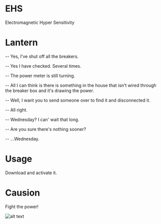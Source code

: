 # EHS

Electromagnetic Hyper Sensitivity

# Lantern

-- Yes, I've shut off all the breakers.

-- Yes I have checked. Several times.

-- The power meter is still turning.

-- All I can think is there is something in the house that isn't wired through the
   breaker box and it's drawing the power.

-- Well, I want you to send someone over to find it and disconnected it.

-- All right.

-- Wednesday? I can' wait that long.

-- Are you sure there's nothing sooner?

-- ...Wednesday.

# Usage

Download and activate it.

# Causion

Fight the power!

![alt text]("./chucks_downfall.gif")
